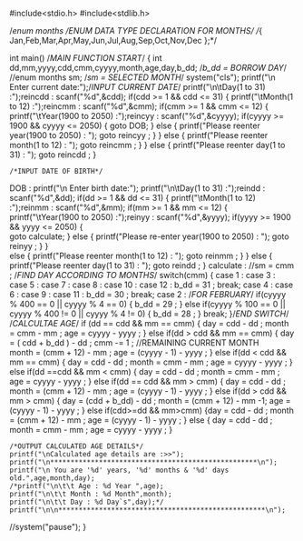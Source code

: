 #include<stdio.h>
#include<stdlib.h>

/*enum months			/*ENUM DATA TYPE DECLARATION FOR MONTHS*/
/*{
	Jan,Feb,Mar,Apr,May,Jun,Jul,Aug,Sep,Oct,Nov,Dec
};*/

int main()	/*MAIN FUNCTION START*/
{
	int dd,mm,yyyy,cdd,cmm,cyyyy,month,age,day,b_dd; /*b_dd = BORROW DAY*/
	//enum months sm; /*sm = SELECTED MONTH*/
	system("cls");
	printf("\n Enter current date:");/*INPUT CURRENT DATE*/
	printf("\n\tDay(1 to 31) :");reincdd : scanf("%d",&cdd);
	if(cdd >= 1 && cdd <= 31)
	{
		printf("\tMonth(1 to 12) :");reincmm : scanf("%d",&cmm);
		if(cmm >= 1 && cmm <= 12)
		{
			printf("\tYear(1900 to 2050) :");reincyy : scanf("%d",&cyyyy);
			if(cyyyy >= 1900 && cyyyy <= 2050)
			{
				goto DOB;
			}
			else
			{
				printf("Please reenter year(1900 to 2050) : ");
				goto reincyy ;
			}
		}
		else
		{
			printf("Please reenter month(1 to 12) : ");
			goto reincmm ;
		}
	}
	else
	{
		printf("Please reenter day(1 to 31) : ");
		goto reincdd ;
	}


	/*INPUT DATE OF BIRTH*/
DOB : printf("\n Enter birth date:");
	printf("\n\tDay(1 to 31) :");reindd : scanf("%d",&dd);
	if(dd >= 1 && dd <= 31)
	{
		printf("\tMonth(1 to 12) :");reinmm : scanf("%d",&mm);
		if(mm >= 1 && mm <= 12)
		{
			printf("\tYear(1900 to 2050) :");reinyy : scanf("%d",&yyyy);
			if(yyyy >= 1900 && yyyy <= 2050)
			{	
				goto calculate;
			}
			else
			{
				printf("Please re-enter year(1900 to 2050) : ");
				goto reinyy ;
			}
		}	
		else
		{
			printf("Please reenter month(1 to 12) : ");
			goto reinmm ;
		}
	}
	else
	{
		printf("Please reenter day(1 to 31) : ");
		goto reindd ;
	}
calculate : //sm = cmm ;
	/*FIND DAY ACCORDING TO MONTHS*/
	switch(cmm)
	{
		case 1 : case 3 : case 5 : case 7 : case 8 : case 10 : case 12 :
			b_dd = 31 ;
			break;
		case 4 : case 6 : case 9 : case 11 :
			b_dd = 30 ;
			break;
		case 2 :
			/*FOR FEBRUARY*/
			if(cyyyy % 400 == 0 || cyyyy % 4 == 0)
			{
				b_dd = 29 ;
			}
			else if(cyyyy % 100 == 0 || cyyyy % 400 != 0 || cyyyy % 4 != 0)
			{
				b_dd = 28 ;
			}
			break;
	}/*END SWITCH*/
	/*CALCULTAE AGE*/
	if (dd == cdd && mm == cmm)
	{
		day = cdd - dd ;
		month = cmm - mm ;
		age = cyyyy - yyyy ;
	}
	else if(dd > cdd && mm == cmm)
	{
		day = ( cdd + b_dd ) - dd ;
		cmm -= 1 ;				//REMAINING CURRENT MONTH	
		month = (cmm + 12) - mm ;
		age = (cyyyy - 1) - yyyy ;
	}
	else if(dd < cdd && mm == cmm)
	{
		day = cdd - dd ;
		month = cmm - mm ;
		age = cyyyy - yyyy ;
	}
	else if(dd ==cdd && mm < cmm)
	{
		day = cdd - dd ;
		month = cmm - mm ;
		age = cyyyy - yyyy ;
	}
	else if(dd == cdd && mm > cmm)
	{
		day = cdd - dd ;
		month = (cmm + 12) - mm ;
		age = (cyyyy - 1) - yyyy ;
	}
	else if(dd > cdd && mm > cmm)
		{
			day = (cdd + b_dd) - dd ;
			month = (cmm + 12) - mm -1;
			age = (cyyyy - 1) - yyyy ;
		}
		else if(cdd>=dd && mm>cmm)
		{day = cdd - dd ;
		month = (cmm + 12) - mm ;
		age = (cyyyy - 1) - yyyy ;
		}
		else
		{
			day = cdd - dd ;
			month = cmm - mm ;
			age = cyyyy - yyyy ;
		}	
		
	

	/*OUTPUT CALCULATED AGE DETAILS*/
	printf("\nCalculated age details are :>>");
	printf("\n***************************************************\n");
	printf("\n You are '%d' years, '%d' months & '%d' days old.",age,month,day);
	/*printf("\n\t\t Age : %d Year ",age);
	printf("\n\t\t Month : %d Month",month);
	printf("\n\t\t Day : %d Day`s",day);*/
	printf("\n\n***************************************************\n");
//system("pause");
}
